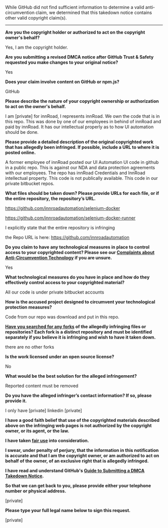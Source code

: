 While GitHub did not find sufficient information to determine a valid anti-circumvention claim, we determined that this takedown notice contains other valid copyright claim(s).

---
 
**Are you the copyright holder or authorized to act on the copyright owner's behalf?**

Yes, I am the copyright holder.

**Are you submitting a revised DMCA notice after GitHub Trust & Safety requested you make changes to your original notice?**

Yes

**Does your claim involve content on GitHub or npm.js?**

GitHub

**Please describe the nature of your copyright ownership or authorization to act on the owner's behalf.**

I am [private] for innRoad, I represents innRoad. We own the code that is in this repo. This was done by one of our employees in behind of innRoad and paid by innRoad. It has our intellectual properly as to how UI automation should be done.

**Please provide a detailed description of the original copyrighted work that has allegedly been infringed. If possible, include a URL to where it is posted online.**

A former employee of innRoad posted our UI Automation UI code in github in a public repo. This is against our NDA and data protection agreements with our employees. The repo has innRoad Credentials and InnRoad intellectual property. This code is not publically available. This code in our private bitbucket repos.

**What files should be taken down? Please provide URLs for each file, or if the entire repository, the repository’s URL.**

https://github.com/innroadautomation/selenium-docker

https://github.com/innroadautomation/selenium-docker-runner

I explicitly state that the entire repository is infringing    

the Repo URL is here: https://github.com/innroadautomation

**Do you claim to have any technological measures in place to control access to your copyrighted content? Please see our <a href="https://docs.github.com/articles/guide-to-submitting-a-dmca-takedown-notice#complaints-about-anti-circumvention-technology">Complaints about Anti-Circumvention Technology</a> if you are unsure.**

Yes

**What technological measures do you have in place and how do they effectively control access to your copyrighted material?**

All our code is under private bitbucket accounts

**How is the accused project designed to circumvent your technological protection measures?**

Code from our repo was download and put in this repo.

**<a href="https://docs.github.com/articles/dmca-takedown-policy#b-what-about-forks-or-whats-a-fork">Have you searched for any forks</a> of the allegedly infringing files or repositories? Each fork is a distinct repository and must be identified separately if you believe it is infringing and wish to have it taken down.**

there are no other forks

**Is the work licensed under an open source license?**

No

**What would be the best solution for the alleged infringement?**

Reported content must be removed

**Do you have the alleged infringer’s contact information? If so, please provide it.**

I only have [private] linkedin [private]

**I have a good faith belief that use of the copyrighted materials described above on the infringing web pages is not authorized by the copyright owner, or its agent, or the law.**

**I have taken <a href="https://www.lumendatabase.org/topics/22">fair use</a> into consideration.**

**I swear, under penalty of perjury, that the information in this notification is accurate and that I am the copyright owner, or am authorized to act on behalf of the owner, of an exclusive right that is allegedly infringed.**

**I have read and understand GitHub's <a href="https://docs.github.com/articles/guide-to-submitting-a-dmca-takedown-notice/">Guide to Submitting a DMCA Takedown Notice</a>.**

**So that we can get back to you, please provide either your telephone number or physical address.**

[private]

**Please type your full legal name below to sign this request.**

[private]
